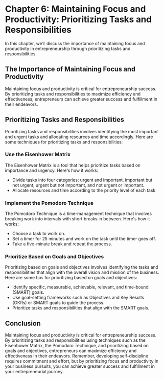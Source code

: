 Chapter 6: Maintaining Focus and Productivity: Prioritizing Tasks and Responsibilities
======================================================================================

In this chapter, we'll discuss the importance of maintaining focus and productivity in entrepreneurship through prioritizing tasks and responsibilities.

The Importance of Maintaining Focus and Productivity
----------------------------------------------------

Maintaining focus and productivity is critical for entrepreneurship success. By prioritizing tasks and responsibilities to maximize efficiency and effectiveness, entrepreneurs can achieve greater success and fulfillment in their endeavors.

Prioritizing Tasks and Responsibilities
---------------------------------------

Prioritizing tasks and responsibilities involves identifying the most important and urgent tasks and allocating resources and time accordingly. Here are some techniques for prioritizing tasks and responsibilities:

### Use the Eisenhower Matrix

The Eisenhower Matrix is a tool that helps prioritize tasks based on importance and urgency. Here's how it works:

* Divide tasks into four categories: urgent and important, important but not urgent, urgent but not important, and not urgent or important.
* Allocate resources and time according to the priority level of each task.

### Implement the Pomodoro Technique

The Pomodoro Technique is a time-management technique that involves breaking work into intervals with short breaks in between. Here's how it works:

* Choose a task to work on.
* Set a timer for 25 minutes and work on the task until the timer goes off.
* Take a five-minute break and repeat the process.

### Prioritize Based on Goals and Objectives

Prioritizing based on goals and objectives involves identifying the tasks and responsibilities that align with the overall vision and mission of the business. Here are some tips for prioritizing based on goals and objectives:

* Identify specific, measurable, achievable, relevant, and time-bound (SMART) goals.
* Use goal-setting frameworks such as Objectives and Key Results (OKRs) or SMART goals to guide the process.
* Prioritize tasks and responsibilities that align with the SMART goals.

Conclusion
----------

Maintaining focus and productivity is critical for entrepreneurship success. By prioritizing tasks and responsibilities using techniques such as the Eisenhower Matrix, the Pomodoro Technique, and prioritizing based on goals and objectives, entrepreneurs can maximize efficiency and effectiveness in their endeavors. Remember, developing self-discipline requires commitment and effort, but by prioritizing focus and productivity in your business pursuits, you can achieve greater success and fulfillment in your entrepreneurial journey.
